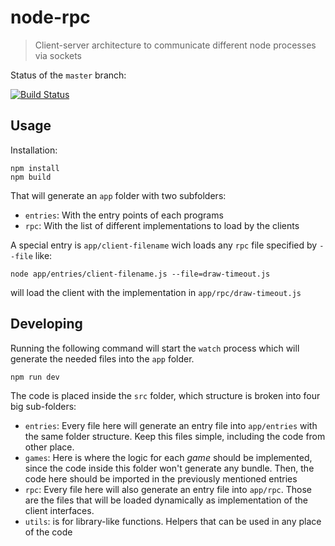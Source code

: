 # node-rpc

> Client-server architecture to communicate different node processes via sockets

Status of the `master` branch:

[![Build Status](https://travis-ci.org/danikaze/node-rpc.svg?branch=master)](https://travis-ci.org/danikaze/node-rpc)

## Usage

Installation:

```
npm install
npm build
```

That will generate an `app` folder with two subfolders:

- `entries`: With the entry points of each programs
- `rpc`: With the list of different implementations to load by the clients

A special entry is `app/client-filename` wich loads any `rpc` file specified by `--file` like:

```
node app/entries/client-filename.js --file=draw-timeout.js
```

will load the client with the implementation in `app/rpc/draw-timeout.js`

## Developing

Running the following command will start the `watch` process which will generate the needed files into the `app` folder.

```
npm run dev
```

The code is placed inside the `src` folder, which structure is broken into four big sub-folders:

- `entries`: Every file here will generate an entry file into `app/entries` with the same folder structure. Keep this files simple, including the code from other place.
- `games`: Here is where the logic for each _game_ should be implemented, since the code inside this folder won't generate any bundle. Then, the code here should be imported in the previously mentioned entries
- `rpc`: Every file here will also generate an entry file into `app/rpc`. Those are the files that will be loaded dynamically as implementation of the client interfaces.
- `utils`: is for library-like functions. Helpers that can be used in any place of the code

